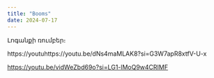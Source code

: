 ```yaml
---
title: "Booms"
date: 2024-07-17
---
```


Լոգանքի ռումբեր։



https://youtuhttps://youtu.be/dNs4maMLAK8?si=G3W7apR8xtfV-U-x




https://youtu.be/vidWeZbd69o?si=LG1-lMoQ9w4CRIMF
